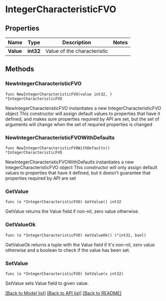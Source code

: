 # IntegerCharacteristicFVO

## Properties

Name | Type | Description | Notes
------------ | ------------- | ------------- | -------------
**Value** | **int32** | Value of the characteristic | 

## Methods

### NewIntegerCharacteristicFVO

`func NewIntegerCharacteristicFVO(value int32, ) *IntegerCharacteristicFVO`

NewIntegerCharacteristicFVO instantiates a new IntegerCharacteristicFVO object
This constructor will assign default values to properties that have it defined,
and makes sure properties required by API are set, but the set of arguments
will change when the set of required properties is changed

### NewIntegerCharacteristicFVOWithDefaults

`func NewIntegerCharacteristicFVOWithDefaults() *IntegerCharacteristicFVO`

NewIntegerCharacteristicFVOWithDefaults instantiates a new IntegerCharacteristicFVO object
This constructor will only assign default values to properties that have it defined,
but it doesn't guarantee that properties required by API are set

### GetValue

`func (o *IntegerCharacteristicFVO) GetValue() int32`

GetValue returns the Value field if non-nil, zero value otherwise.

### GetValueOk

`func (o *IntegerCharacteristicFVO) GetValueOk() (*int32, bool)`

GetValueOk returns a tuple with the Value field if it's non-nil, zero value otherwise
and a boolean to check if the value has been set.

### SetValue

`func (o *IntegerCharacteristicFVO) SetValue(v int32)`

SetValue sets Value field to given value.



[[Back to Model list]](../README.md#documentation-for-models) [[Back to API list]](../README.md#documentation-for-api-endpoints) [[Back to README]](../README.md)


